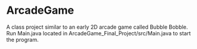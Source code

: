 # ArcadeGame
A class project similar to an early 2D arcade game called Bubble Bobble.
Run Main.java located in ArcadeGame_Final_Project/src/Main.java to start the program.
